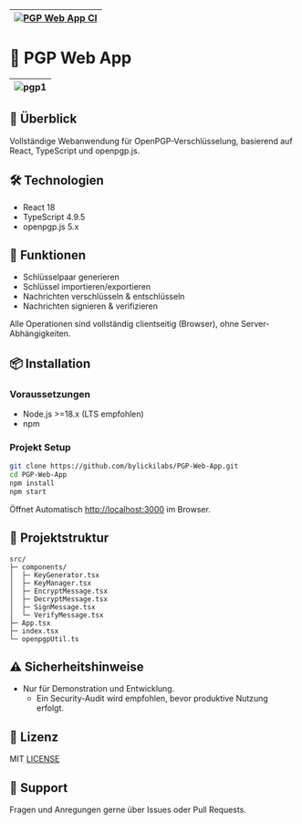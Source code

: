 |[![PGP Web App CI](https://github.com/bylickilabs/PGP-Web_App/actions/workflows/main.yml/badge.svg)](https://github.com/bylickilabs/PGP-Web_App/actions/workflows/main.yml)|
|---|

# 🔐 PGP Web App

|![pgp1](https://github.com/user-attachments/assets/636c4f8d-4d03-4d54-96f5-ee1a03d49457)|
|---|

## 🚀 Überblick
Vollständige Webanwendung für OpenPGP-Verschlüsselung, basierend auf React, TypeScript und openpgp.js.

## 🛠 Technologien
- React 18
- TypeScript 4.9.5
- openpgp.js 5.x

## 📌 Funktionen
- Schlüsselpaar generieren
- Schlüssel importieren/exportieren
- Nachrichten verschlüsseln & entschlüsseln
- Nachrichten signieren & verifizieren

Alle Operationen sind vollständig clientseitig (Browser), ohne Server-Abhängigkeiten.

## 📦 Installation

### Voraussetzungen
- Node.js >=18.x (LTS empfohlen)
- npm

### Projekt Setup

```bash
git clone https://github.com/bylickilabs/PGP-Web-App.git
cd PGP-Web-App
npm install
npm start
```

Öffnet Automatisch [http://localhost:3000](http://localhost:3000) im Browser.

## 🧩 Projektstruktur
```
src/
├─ components/
│  ├─ KeyGenerator.tsx
│  ├─ KeyManager.tsx
│  ├─ EncryptMessage.tsx
│  ├─ DecryptMessage.tsx
│  ├─ SignMessage.tsx
│  └─ VerifyMessage.tsx
├─ App.tsx
├─ index.tsx
└─ openpgpUtil.ts
```

## ⚠️ Sicherheitshinweise
- Nur für Demonstration und Entwicklung. 
  - Ein Security-Audit wird empfohlen, bevor produktive Nutzung erfolgt.

## 📜 Lizenz
MIT [LICENSE](LICENSE)

## 🤝 Support
Fragen und Anregungen gerne über Issues oder Pull Requests.
